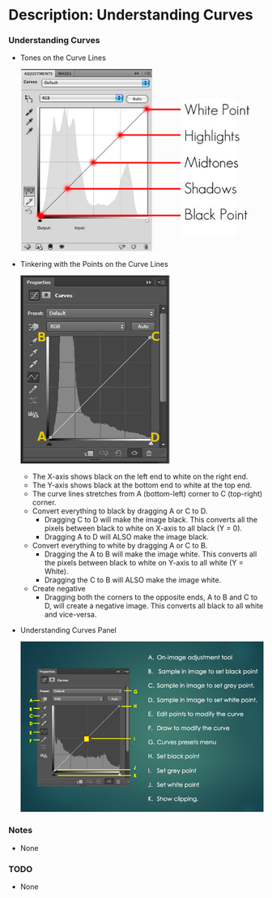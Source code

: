 # Description: Understanding Curves

### Understanding Curves
* Tones on the Curve Lines

    ![](../photoshop_concepts/images/curves-01-tones.jpg)

* Tinkering with the Points on the Curve Lines

    ![](../photoshop_concepts/images/curves-02-corners.jpg)
    - The X-axis shows black on the left end to white on the right end.
    - The Y-axis shows black at the bottom end to white at the top end.
    - The curve lines stretches from A (bottom-left) corner to C (top-right) corner.
    - Convert everything to black by dragging A or C to D.
        - Dragging C to D will make the image black. This converts all the pixels between black to white on X-axis to all black (Y = 0).
        - Dragging A to D will ALSO make the image black.
    - Convert everything to white by dragging A or C to B.
        - Dragging the A to B will make the image white. This converts all the pixels between black to white on Y-axis to all white (Y = White).
        - Dragging the C to B will ALSO make the image white.
    - Create negative
        - Dragging both the corners to the opposite ends, A to B and C to D, will create a negative image. This converts all black to all white and vice-versa.

* Understanding Curves Panel

    ![](../photoshop_concepts/images/curves-03-basics.png)

### Notes
* None

### TODO
* None
